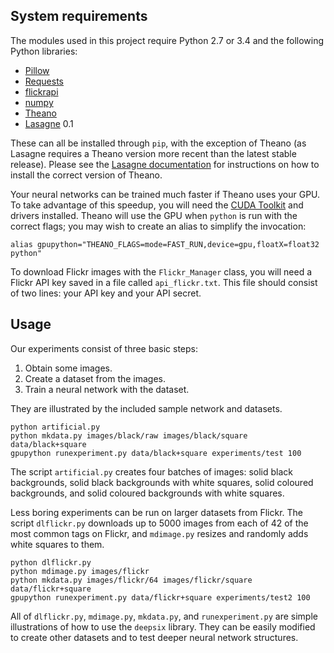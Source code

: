 ## System requirements

The modules used in this project require Python 2.7 or 3.4 and the following Python libraries:

- [Pillow](https://python-pillow.github.io)
- [Requests](http://docs.python-requests.org/en/latest/)
- [flickrapi](http://stuvel.eu/flickrapi)
- [numpy](http://www.numpy.org)
- [Theano](http://deeplearning.net/software/theano/)
- [Lasagne](http://lasagne.readthedocs.org/en/stable/index.html) 0.1

These can all be installed through `pip`, with the exception of Theano (as Lasagne requires a Theano version more recent than the latest stable release). Please see the [Lasagne documentation](http://lasagne.readthedocs.org/en/stable/user/installation.html) for instructions on how to install the correct version of Theano.

Your neural networks can be trained much faster if Theano uses your GPU. To take advantage of this speedup, you will need the [CUDA Toolkit](https://developer.nvidia.com/cuda-downloads) and drivers installed. Theano will use the GPU when `python` is run with the correct flags; you may wish to create an alias to simplify the invocation:

```shell
alias gpupython="THEANO_FLAGS=mode=FAST_RUN,device=gpu,floatX=float32 python"
```

To download Flickr images with the `Flickr_Manager` class, you will need a Flickr API key saved in a file called `api_flickr.txt`. This file should consist of two lines: your API key and your API secret.


## Usage

Our experiments consist of three basic steps:

1. Obtain some images.
2. Create a dataset from the images.
3. Train a neural network with the dataset.

They are illustrated by the included sample network and datasets.

```shell
python artificial.py
python mkdata.py images/black/raw images/black/square data/black+square
gpupython runexperiment.py data/black+square experiments/test 100
```

The script `artificial.py` creates four batches of images: solid black backgrounds, solid black backgrounds with white squares, solid coloured backgrounds, and solid coloured backgrounds with white squares. 

Less boring experiments can be run on larger datasets from Flickr. The script `dlflickr.py` downloads up to 5000 images from each of 42 of the most common tags on Flickr, and `mdimage.py` resizes and randomly adds white squares to them.

```shell
python dlflickr.py
python mdimage.py images/flickr
python mkdata.py images/flickr/64 images/flickr/square data/flickr+square
gpupython runexperiment.py data/flickr+square experiments/test2 100
```

All of `dlflickr.py`, `mdimage.py`, `mkdata.py`, and `runexperiment.py` are simple illustrations of how to use the `deepsix` library. They can be easily modified to create other datasets and to test deeper neural network structures.
